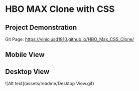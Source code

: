 # HBO MAX Clone with CSS

## Project Demonstration
Git Page: https://viniciusd1810.github.io/HBO_Max_CSS_Clone/

## Mobile View


## Desktop View
![Alt text](assets/readme/Desktop View.gif)
